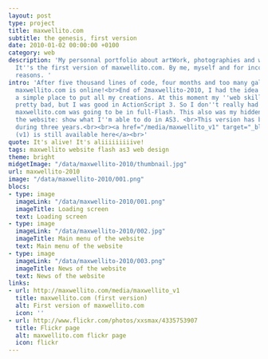 ```yaml
---
layout: post
type: project
title: maxwellito.com
subtitle: the genesis, first version
date: 2010-01-02 00:00:00 +0100
category: web
description: 'My personnal portfolio about artWork, photographies and websites.
  It''s the first version of maxwellito.com. By me, myself and for incomprehensible
  reasons. '
intro: 'After five thousand lines of code, four months and too many gallons of coffee:
  maxwellito.com is online!<br>End of 2maxwellito-2010, I had the idea to make my own website,
  a simple place to put all my creations. At this moment my ''web skills'' were
  pretty bad, but I was good in ActionScript 3. So I don''t really had the choice:
  maxwellito.com was going to be in full-Flash. This also was my hidden goal of
  the website: show what I''m able to do in AS3. <br>This version has been online
  during three years.<br><br><a href="/media/maxwellito_v1" target="_blank">maxwellito.com
  (v1) is still available here</a><br>'
quote: It's alive! It's aliiiiiiiiive!
tags: maxwellito website flash as3 web design
theme: bright
midgetImage: "/data/maxwellito-2010/thumbnail.jpg"
url: maxwellito-2010
image: "/data/maxwellito-2010/001.png"
blocs:
- type: image
  imageLink: "/data/maxwellito-2010/001.png"
  imageTitle: Loading screen
  text: Loading screen
- type: image
  imageLink: "/data/maxwellito-2010/002.jpg"
  imageTitle: Main menu of the website
  text: Main menu of the website
- type: image
  imageLink: "/data/maxwellito-2010/003.png"
  imageTitle: News of the website
  text: News of the website
links:
- url: http://maxwellito.com/media/maxwellito_v1
  title: maxwellito.com (first version)
  alt: First version of maxwellito.com
  icon: ''
- url: http://www.flickr.com/photos/xxsmax/4335753907
  title: Flickr page
  alt: maxwellito.com flickr page
  icon: flickr
---
```

